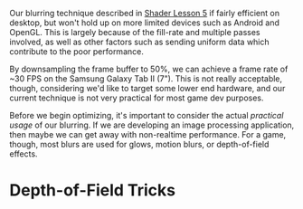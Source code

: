 Our blurring technique described in [Shader Lesson 5](ShaderLesson5) if fairly efficient on desktop, but won't hold up on more limited devices such as Android and OpenGL. This is largely because of the fill-rate and multiple passes involved, as well as other factors such as sending uniform data which contribute to the poor performance. 

By downsampling the frame buffer to 50%, we can achieve a frame rate of ~30 FPS on the Samsung Galaxy Tab II (7"). This is not really acceptable, though, considering we'd like to target some lower end hardware, and our current technique is not very practical for most game dev purposes.

Before we begin optimizing, it's important to consider the actual *practical usage* of our blurring. If we are developing an image processing application, then maybe we can get away with non-realtime performance. For a game, though, most blurs are used for glows, motion blurs, or depth-of-field effects. 

# Depth-of-Field Tricks

